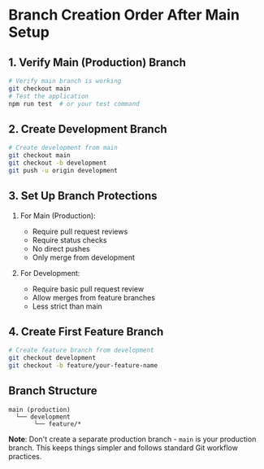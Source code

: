 # Branch Creation Order After Main Setup

## 1. Verify Main (Production) Branch
```bash
# Verify main branch is working
git checkout main
# Test the application
npm run test  # or your test command
```

## 2. Create Development Branch
```bash
# Create development from main
git checkout main
git checkout -b development
git push -u origin development
```

## 3. Set Up Branch Protections
1. For Main (Production):
   - Require pull request reviews
   - Require status checks
   - No direct pushes
   - Only merge from development

2. For Development:
   - Require basic pull request review
   - Allow merges from feature branches
   - Less strict than main

## 4. Create First Feature Branch
```bash
# Create feature branch from development
git checkout development
git checkout -b feature/your-feature-name
```

## Branch Structure
```
main (production)
  └── development
       └── feature/*
```

**Note**: Don't create a separate production branch - `main` is your production branch. This keeps things simpler and follows standard Git workflow practices. 